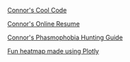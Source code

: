 [Connor's Cool Code](https://github.com/cmulholla/cmulholland)

[Connor's Online Resume](https://cmulholla.github.io/cmulholland/Resume/main.html)

[Connor's Phasmophobia Hunting Guide](https://cmulholla.github.io/cmulholland/Connors-Phasmophobia-Hunting-Guide)

[Fun heatmap made using Plotly](https://cmulholla.github.io/cmulholland/attractiveness_heatmap)
